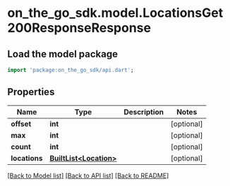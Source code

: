 # on_the_go_sdk.model.LocationsGet200ResponseResponse

## Load the model package
```dart
import 'package:on_the_go_sdk/api.dart';
```

## Properties
Name | Type | Description | Notes
------------ | ------------- | ------------- | -------------
**offset** | **int** |  | [optional] 
**max** | **int** |  | [optional] 
**count** | **int** |  | [optional] 
**locations** | [**BuiltList&lt;Location&gt;**](Location.md) |  | [optional] 

[[Back to Model list]](../README.md#documentation-for-models) [[Back to API list]](../README.md#documentation-for-api-endpoints) [[Back to README]](../README.md)


